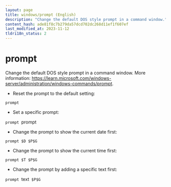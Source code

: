 ```yaml
---
layout: page
title: windows/prompt (English)
description: "Change the default DOS style prompt in a command window."
content_hash: ade81f8c7b279da57dcd702dc268d11ef1f607ef
last_modified_at: 2023-11-12
tldri18n_status: 2
---
```

# prompt

Change the default DOS style prompt in a command window.
More information: <https://learn.microsoft.com/windows-server/administration/windows-commands/prompt>.

- Reset the prompt to the default setting:

`prompt`

- Set a specific prompt:

`prompt `<span class="tldr-var badge badge-pill bg-dark-lm bg-white-dm text-white-lm text-dark-dm font-weight-bold">prompt</span>

- Change the prompt to show the current date first:

`prompt $D $P$G`

- Change the prompt to show the current time first:

`prompt $T $P$G`

- Change the prompt by adding a specific text first:

`prompt `<span class="tldr-var badge badge-pill bg-dark-lm bg-white-dm text-white-lm text-dark-dm font-weight-bold">text</span>` $P$G`
